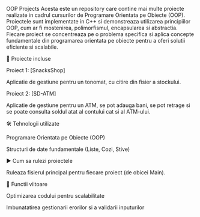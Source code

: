 OOP Projects
Acesta este un repository care contine mai multe proiecte realizate in cadrul cursurilor de Programare Orientata pe Obiecte (OOP). Proiectele sunt implementate in C++ si demonstreaza utilizarea principiilor OOP, cum ar fi mostenirea, polimorfismul, encapsularea si abstractia. Fiecare proiect se concentreaza pe o problema specifica si aplica concepte fundamentale din programarea orientata pe obiecte pentru a oferi solutii eficiente si scalabile.

📂 Proiecte incluse

Proiect 1: [SnacksShop]

Aplicatie de gestiune pentru un tonomat, cu citire din fisier a stockului.

Proiect 2: [SD-ATM]

Aplicatie de gestiune pentru un ATM, se pot adauga bani, se pot retrage si se poate consulta soldul atat al contului cat si al ATM-ului.

🛠️ Tehnologii utilizate

Programare Orientata pe Obiecte (OOP)

Structuri de date fundamentale (Liste, Cozi, Stive)

▶️ Cum sa rulezi proiectele

Ruleaza fisierul principal pentru fiecare proiect (de obicei Main).

📌 Functii viitoare

Optimizarea codului pentru scalabilitate

Imbunatatirea gestionarii erorilor si a validarii inputurilor
